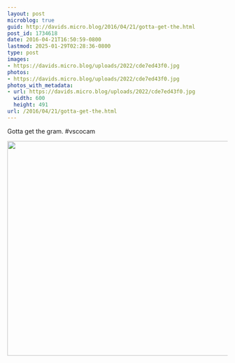 ```yaml
---
layout: post
microblog: true
guid: http://davids.micro.blog/2016/04/21/gotta-get-the.html
post_id: 1734618
date: 2016-04-21T16:50:59-0800
lastmod: 2025-01-29T02:28:36-0800
type: post
images:
- https://davids.micro.blog/uploads/2022/cde7ed43f0.jpg
photos:
- https://davids.micro.blog/uploads/2022/cde7ed43f0.jpg
photos_with_metadata:
- url: https://davids.micro.blog/uploads/2022/cde7ed43f0.jpg
  width: 600
  height: 491
url: /2016/04/21/gotta-get-the.html
---
```

Gotta get the gram. #vscocam

<img src="/uploads/2022/cde7ed43f0.jpg" width="600" height="491" alt="">
